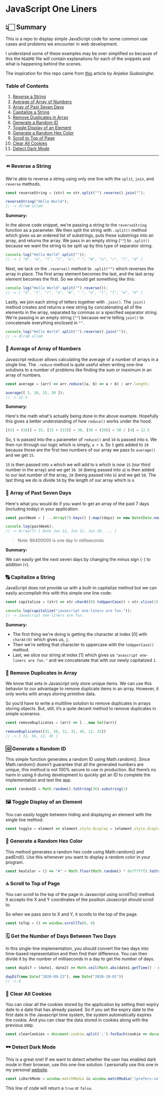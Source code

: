 # JavaScript One Liners
<!-- <img src="" width="800" alt=""> -->

## 👆🏻 Summary
This is a repo to display simple JavaScript code for some common use cases and problems we encounter in web development. 

I understand some of these examples may be over simplified so because of this the `README` file will contain explanations for each of the snippets and what is happening behind the scenes.

The inspiration for this repo came from [this](https://livecodestream.dev/post/awesome-javascript-one-liners-to-look-like-a-pro/) article by _Anjalee Sudasinghe_.

### Table of Contents
  1. [Reverse a String](#reverse-a-string)
  1. [Average of Array of Numbers](#average-of-array-of-numbers)
  1. [Array of Past Seven Days](#array-of-past-seven-days)
  1. [Capitalize a String](#capitalize-a-string)
  1. [Remove Duplicates in Array](#remove-duplicates-in-array)
  1. [Generate a Random ID](#generate-a-random-id)
  1. [Toggle Display of an Element](#toggle-display-of-an-element)
  1. [Generate a Random Hex Color](#generate-a-random-hex-color)
  1. [Scroll to Top of Page](#scroll-to-top-of-page)
  1. [Clear All Cookies](#clear-all-cookies)
  1. [Detect Dark Mode](#detect-dark-mode)

----

### ⏪ Reverse a String
We're able to reverse a string using only one line with the `split`, `join`, and `reverse` methods.

```js
const reverseString = (str) => str.split("").reverse().join("");

reverseString("Hello World");
// -> dlroW olleH
```

__Summary:__

In the above code snippet, we're passing a string to the `reverseString` function as a parameter. We then split the string with `.split()` method which gives us an ordered list of substrings, puts these substrings into an array, and returns the array. We pass in an empty string (`""`) to `.split()` because we want the string to be split up by this type of separator string.
```js
console.log("Hello World".split(""));
// -> [ "H", "e", "l", "l", "o", " ", "W", "o", "r", "l", "d" ]
```
Next, we tack on the `.reverse()` method to `.split("")` which reverses the array in place. The first array element becomes the last, and the last array element becomes the first. So we should get something like this:
```js
console.log("Hello World".split("").reverse());
// -> [ "d", "l", "r", "o", "W", " ", "o", "l", "l", "e", "H" ]
```
Lastly, we join each string of letters together with `.join()`. The `join()` method creates and returns a new string by concatenating all of the elements in the array, separated by commas or a specified separator string. We're passing in an empty string (`""`) because we're telling `join()` to concatenate everything enclosed in `""`.
```js
console.log("Hello World".split("").reverse().join(""));
// -> dlroW olleH
```

### 🔢 Average of Array of Numbers
Javascript reducer allows calculating the average of a number of arrays in a single line. The `.reduce` method is quite useful when writing one-line solutions to a number of problems like finding the sum or maximum in an array of numbers.

```js
const average = (arr) => arr.reduce((a, b) => a + b) / arr.length;

average([ 5, 10, 15, 20 ]);
// -> 12.5
```

__Summary:__

Here's the math what's actually being done in the above example. Hopefully this gives a better understanding of how `reduce()` works under the hood.
```js
[(5) + (10)] = 15, [15 + (15)] = 30, [30 + (20)] = 50 / [4] = 12.5
```
So, `5` is passed into the `a` parameter of `reduce()` and `10` is passed into `b`. We then run through our logic which is simply, `a + b`. So `5` gets added to `10` because those are the first two numbers of our array we pass to `average()` and we get `15`. 

`15` is then passed into `a` which we will add to `b` which is now `15` (our third number in the array) and we get `30`. `30` (being passed into `a`) is then added to our last number of the array, `20` (being passed into `b`) and we get `50`. The last thing we do is divide `50` by the length of our array which is `4`.


### 📅 Array of Past Seven Days
Here's what you would do if you want to get an array of the past 7 days (including today) in your application.

```js
const pastWeek = [ ...Array(7).keys() ].map((days) => new Date(Date.now() - 86400000 * days));

console.log(pastWeek);
// -> Array(7) [ Date Jun 12, Jun 11, Jun 10, ... ]
```
> Note: 86400000 is one day in milliseconds

__Summary:__

We can easily get the next seven days by changing the minus sign (`-`) to addition (`+`).

### 🔠 Capitalize a String
JavaScript does not provide us with a built-in capitalize method but we can easily accomplish this with this simple one line code:

```js
const capitalize = (str) => str.charAt(0).toUpperCase() + str.slice(1);

console.log(capitalize("javascript one-liners are fun."));
// -> Javascript one-liners are fun.
```

__Summary:__

  * The first thing we're doing is getting the character at index [0] with `charAt(0)` which gives us, `j`. 
  * Then we're setting that character to uppercase with the `toUpperCase()` method. 
  * Last, we slice our string at index [1] which gives us `"avascript one-liners are fun."` and we concatenate that with our newly capitalized `J`.

### 🔂 Remove Duplicates in Array
We know that sets in Javascript only store unique items. We can use this behavior to our advantage to remove duplicate items in an array. However, it only works with arrays storing primitive data. 

So you’d have to write a multiline solution to remove duplicates in arrays storing objects. But, still, it’s a quite decent method to remove duplicates in simple scenarios.

```js
const removeDuplicates = (arr) => [...new Set(arr)]

removeDuplicates([31, 56, 12, 31, 45, 12, 31])
// -> [ 31, 56, 12, 45 ]
```

### 🆔 Generate a Random ID
This simple function generates a random ID using Math.random(). Since Math.random() doesn’t guarantee that all the generated numbers are unique, this method is not 100% secure to use in production. But there’s no harm in using it during development to quickly get an ID to complete the implementation and test the app.

```js
const randomID = Math.random().toString(36).substring(2)
```

### 🖼️ Toggle Display of an Element
You can easily toggle between hiding and displaying an element with the single line method.

```js
const toggle = element => element.style.display = (element.style.display === "none" ? "block" : "none")
```

### 🔀 Generate a Random Hex Color
This method generates a random hex code using Math.random() and padEnd(). Use this whenever you want to display a random color in your program.

```js
const hexColor = () => "#" + Math.floor(Math.random() * 0xffffff).toString(16).padEnd(6, '0')
```

### 🔝 Scroll to Top of Page
You can scroll to the top of the page in Javascript using scrollTo() method. It accepts the X and Y coordinates of the position Javascript should scroll to. 

So when we pass zero to X and Y, it scrolls to the top of the page.

```js
const toTop = () => window.scrollTo(0, 0)
```

### 🗓️ Get the Number of Days Between Two Days
In this single-line implementation, you should convert the two days into time-based representation and then find their difference. You can then divide it by the number of milliseconds in a day to get the number of days.

```js
const dayDif = (date1, date2) => Math.ceil(Math.abs(date1.getTime() - date2.getTime()) / 86400000)

dayDif(new Date("2020-09-23"), new Date("2020-10-01"))
// -> 8
```

### 🍪 Clear All Cookies
You can clear all the cookies stored by the application by setting their expiry date to a date that has already passed. So if you set the expiry date to the first date in the Javascript time system, the system automatically expires the cookie. And you can clear the data stored in cookies along with the previous step.

```js
const clearCookies = document.cookie.split(';').forEach(cookie => document.cookie = cookie.replace(/^ +/, '').replace(/=.*/, `=;expires=${new Date(0).toUTCString()};path=/`));
```

### 🕶️ Detect Dark Mode
This is a great one! If we want to detect whether the user has enabled dark mode in their browser, use this one-line solution. I personally use this one in my personal [website](https://www.josephskycrest.com/).

```js
const isDarkMode = window.matchMedia && window.matchMedia('(prefers-color-scheme: dark)').matches
```
This line of code will return a `true` or `false`.